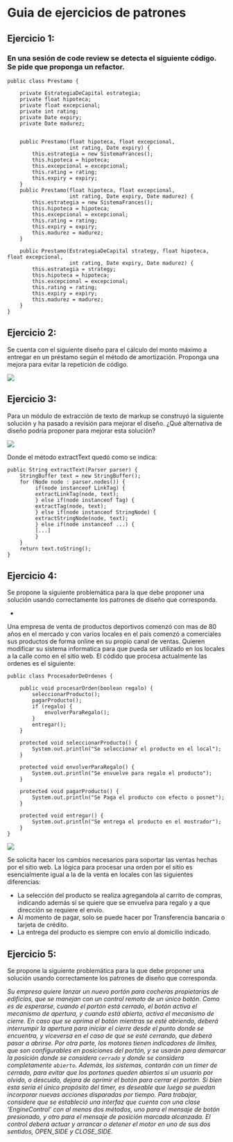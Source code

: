 # Guia de ejercicios de patrones

## Ejercicio 1:

### En una sesión de code review se detecta el siguiente código. Se pide que proponga un refactor.

```
public class Prestamo {
    
    private EstrategiaDeCapital estrategia;
    private float hipoteca;
    private float excepcional;
    private int rating;
    private Date expiry;
    private Date madurez;

    
    public Prestamo(float hipoteca, float excepcional,
                    int rating, Date expiry) {
        this.estrategia = new SistemaFrances();
        this.hipoteca = hipoteca;
        this.excepcional = excepcional;
        this.rating = rating;
        this.expiry = expiry;
    }
    public Prestamo(float hipoteca, float excepcional,
                    int rating, Date expiry, Date madurez) {
        this.estrategia = new SistemaFrances();
        this.hipoteca = hipoteca;
        this.excepcional = excepcional;
        this.rating = rating;
        this.expiry = expiry;
        this.madurez = madurez;
    }

    public Prestamo(EstrategiaDeCapital strategy, float hipoteca, float excepcional,
                    int rating, Date expiry, Date madurez) {
        this.estrategia = strategy;
        this.hipoteca = hipoteca;
        this.excepcional = excepcional;
        this.rating = rating;
        this.expiry = expiry;
        this.madurez = madurez;
    }
}
```

## Ejercicio 2:

Se cuenta con el siguiente diseño para el cálculo del monto máximo a entregar en un préstamo según el método de amortización. Proponga una mejora para evitar la repetición de código.

![](/ejercicio1y2.png)

## Ejercicio 3:

Para un módulo de extracción de texto de markup se construyó la siguiente solución y ha pasado a revisión para mejorar el diseño. ¿Qué alternativa de diseño podría proponer para mejorar esta solución?

![](/ejercicio3.jpeg)

Donde el método extractText quedó como se indica:

```
public String extractText(Parser parser) {
    StringBuffer text = new StringBuffer();
    for (Node node : parser.nodes()) {
         if(node instanceof LinkTag) {
         extractLinkTag(node, text);
         } else if(node instanceof Tag) {
         extractTag(node, text);
         } else if(node instanceof StringNode) {
         extractStringNode(node, text);
         } else if(node instanceof ...) {
         [...]
         }
    }
    return text.toString();
}
```

## Ejercicio 4:

Se propone la siguiente problemática para la que debe proponer una solución usando correctamente los patrones de diseño que corresponda.

*
Una empresa de venta de productos deportivos comenzó con mas de 80 años en el mercado y con varios locales en el país comenzó a comerciales sus productos de forma online en su propio canal de ventas.
Quieren modificar su sistema informatica para que pueda ser utilizado en los locales a la calle como en el sitio web.
El códido que procesa actualmente las ordenes es el siguiente:

```
public class ProcesadorDeOrdenes {

    public void procesarOrden(boolean regalo) {
        seleccionarProducto();
        pagarProducto();
        if (regalo) {
            envolverParaRegalo();
        }
        entregar();
    }

    protected void seleccionarProducto() {
        System.out.println("Se seleccionar el producto en el local");
    }

    protected void envolverParaRegalo() {
        System.out.println("Se envuelve para regalo el producto");
    }

    protected void pagarProducto() {
        System.out.println("Se Paga el producto con efecto o posnet");
    }

    protected void entregar() {
        System.out.println("Se entrega el producto en el mostrador");
    }
}

```

![](/ejercicio4.png)


Se solicita hacer los cambios necesarios para soportar las ventas hechas por el sitio web. La lógica para procesar una orden por el sitio es esencialmente igual a la de la venta en locales con las siguientes diferencias:

* La selección del producto se realiza agregandola al carrito de compras, indicando además si se quiere que se envuelva para regalo y a que dirección se requiere el envío.
* Al momento de pagar, solo se puede hacer por Transferencia bancaria o tarjeta de crédito.
* La entrega del producto es siempre con envío al domicilio indicado.

## Ejercicio 5:

Se propone la siguiente problemática para la que debe proponer una solución usando correctamente los patrones de diseño que corresponda.

*Su empresa quiere lanzar un nuevo portón para cocheras propietarias de edificios, que se manejan con un control remoto de un único botón. Como es de esperarse, cuando el portón está cerrado, el botón activa el mecanismo de apertura, y cuando está abierto, activa el mecanismo de cierre. En caso que se oprima el botón mientras se esté abriendo,  deberá interrumpir la apertura para iniciar el cierre desde el punto donde se encuentra, y viceversa en el caso de que se esté cerrando, que deberá pasar a abrirse. Por otra parte, los motores tienen indicadores de límites, que son configurables en posiciones del portón, y se usarán para demarcar la posición donde se considera `cerrado` y donde se considera completamente `abierto`.
Además, los sistemas, contarán con un timer de cerrado, para evitar que los portones queden abiertos si un usuario por olvido, o descuido, dejara de oprimir el botón para cerrar el portón. Si bien esta sería el único propósito del timer, es deseable que luego se puedan incorporar nuevas acciones disparadas por tiempo.
Para trabajar, considere que se estableció una interfaz que cuenta con una clase ‘EngineControl’ con al menos dos métodos, uno para el mensaje de botón presionado, y otro para el mensaje de posición marcada alcanzada. El control deberá actuar y arrancar
o detener el motor en uno de sus dos sentidos, OPEN_SIDE y CLOSE_SIDE.*
